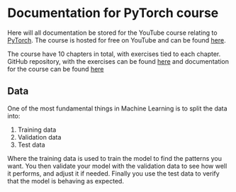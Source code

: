 # Documentation for PyTorch course

Here will all documentation be stored for the YouTube course 
relating to [PyTorch](https://pytorch.org/). The course is 
hosted for free on YouTube and can be found [here](https://youtu.be/V_xro1bcAuA?si=YHbNDR-orgsaQglD). 

The course have 10 chapters in total, with exercises tied to each 
chapter. GitHub repository, with the exercises can be found [here](https://github.com/mrdbourke/pytorch-deep-learning/tree/main)
and documentation for the course can be found [here](https://www.learnpytorch.io/) 

## Data
One of the most fundamental things in Machine Learning is to split the data into:

1. Training data
2. Validation data
3. Test data

Where the training data is used to train the model to find the patterns you want. You then
validate your model with the validation data to see how well it performs, and adjust it 
if needed. Finally you use the test data to verify that the model is behaving as expected.
